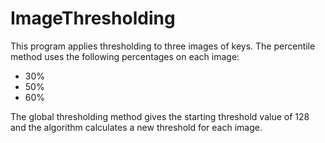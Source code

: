 # ImageThresholding
This program applies thresholding to three images of keys. The percentile method uses the following percentages on each image:
- 30%
- 50%
- 60%

The global thresholding method gives the starting threshold value of 128 and the algorithm calculates a new threshold for each image.
